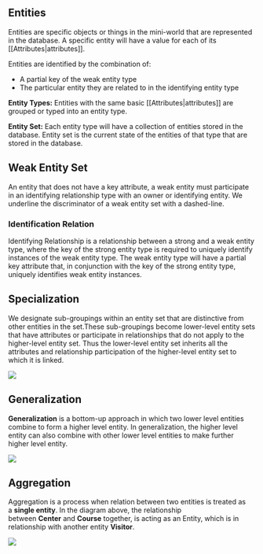 ## Entities 
Entities are specific objects or things in the mini-world that are represented in the database.
A specific entity will have a value for each of its [[Attributes|attributes]].

Entities are identified by the combination of:
* A partial key of the weak entity type 
* The particular entity they are related to in the identifying entity type

**Entity Types:** Entities with the same basic [[Attributes|attributes]] are grouped or typed into an entity type.

**Entity Set:**  Each entity type will have a collection of entities stored in the database. Entity set is the 
											current state of the entities of that type that are stored in the database.

## Weak Entity Set
An entity that does not have a key attribute, a weak entity must participate in an identifying relationship type with an owner or identifying entity. We underline the discriminator of a weak entity set with a dashed-line.

### Identification Relation
Identifying Relationship is a relationship between a strong and a weak entity type, where the key of the strong entity type is required to uniquely identify instances of the weak entity type. The weak entity type will have a partial key attribute that, in conjunction with the key of the strong entity type, uniquely identifies weak entity instances.

## Specialization
We designate sub-groupings within an entity set that are distinctive from other entities in the set.These sub-groupings become lower-level entity sets that have attributes or participate in relationships that do not apply to the higher-level entity set. Thus the lower-level entity set inherits all the attributes and relationship participation of the higher-level entity set to which it is linked.

![](https://static.studytonight.com/dbms/images/specialization.jpg)

## Generalization
**Generalization** is a bottom-up approach in which two lower level entities combine to form a higher level entity. In generalization, the higher level entity can also combine with other lower level entities to make further higher level entity.

![](https://static.studytonight.com/dbms/images/generalization.jpg)

## Aggregation
Aggregation is a process when relation between two entities is treated as a **single entity**.
In the diagram above, the relationship between **Center** and **Course** together, is acting as an Entity, which is in relationship with another entity **Visitor**.

![](https://static.studytonight.com/dbms/images/aggregration.jpg)
